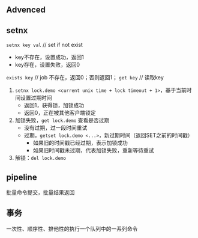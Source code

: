 Advenced
---
## setnx
`setnx key val` // set if not exist
+ key不存在，设置成功，返回1
+ key存在，设置失败，返回0

`exists key` // job 不存在，返回0；否则返回1；
`get key` // 读取key

1. `setnx lock.demo <current unix time + lock timeout + 1>`，基于当前时间设置过期时间
    + 返回1，获得锁，加锁成功
    + 返回0，正在被其他客户端锁定
2. 加锁失败，`get lock.demo` 查看是否过期
    + 没有过期，过一段时间重试
    + 过期，`getset lock.demo <...>`，新过期时间（返回SET之前的时间戳）
        + 如果旧的时间戳已经过期，表示加锁成功
        + 如果旧时间戳未过期，代表加锁失败，重新等待重试
3. 解锁：`del lock.demo`


## pipeline
批量命令提交，批量结果返回

## 事务
一次性、顺序性、排他性的执行一个队列中的一系列命令
